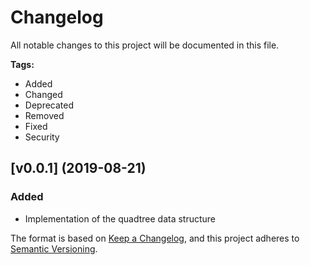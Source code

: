 # Changelog

All notable changes to this project will be documented in this file.

**Tags:** 
- Added
- Changed
- Deprecated
- Removed
- Fixed
- Security

## [v0.0.1] (2019-08-21)
### Added
- Implementation of the quadtree data structure

The format is based on [Keep a Changelog](https://keepachangelog.com/en/1.0.0/),
and this project adheres to [Semantic Versioning](https://semver.org/spec/v2.0.0.html).

